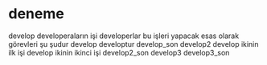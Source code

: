 # deneme

develop
developeraların işi
developerlar bu işleri yapacak
esas olarak görevleri şu şudur
develop developtur
develop_son
develop2
develop ikinin ilk işi
develop ikinin ikinci işi
develop2_son
develop3
develop3_son